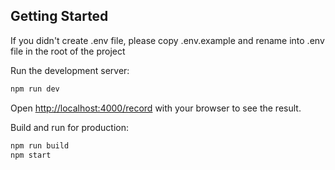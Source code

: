 ## Getting Started

If you didn't create .env file, please copy .env.example and rename into .env file in the root of the project

Run the development server:

```bash
npm run dev
```

Open [http://localhost:4000/record](http://localhost:4000/record) with your browser to see the result.

Build and run for production:

```bash
npm run build
npm start
```
